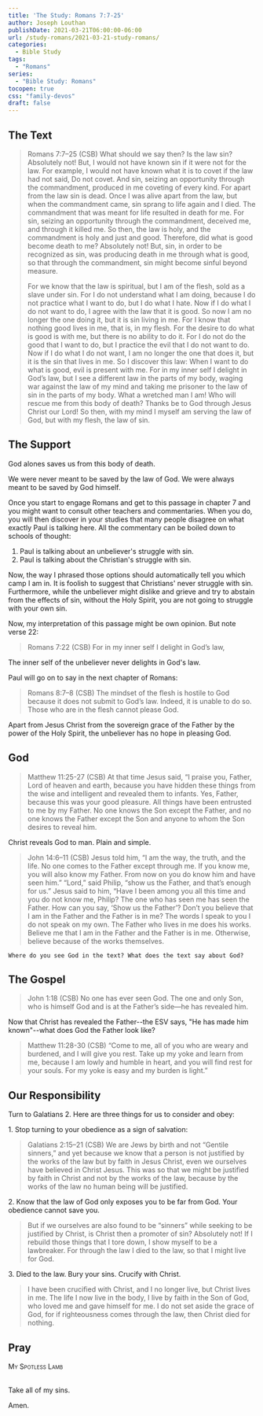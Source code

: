 ```yaml
---
title: 'The Study: Romans 7:7-25'
author: Joseph Louthan
publishDate: 2021-03-21T06:00:00-06:00
url: /study-romans/2021-03-21-study-romans/
categories:
  - Bible Study
tags:
  - "Romans"
series:
  - "Bible Study: Romans"
tocopen: true
css: "family-devos"
draft: false
---
```

## The Text

>Romans 7:7–25 (CSB) What should we say then? Is the law sin? Absolutely not! But, I would not have known sin if it were not for the law. For example, I would not have known what it is to covet if the law had not said, Do not covet.  And sin, seizing an opportunity through the commandment, produced in me coveting of every kind. For apart from the law sin is dead.  Once I was alive apart from the law, but when the commandment came, sin sprang to life again  and I died. The commandment that was meant for life resulted in death for me.  For sin, seizing an opportunity through the commandment, deceived me, and through it killed me.  So then, the law is holy, and the commandment is holy and just and good.  Therefore, did what is good become death to me? Absolutely not! But, sin, in order to be recognized as sin, was producing death in me through what is good, so that through the commandment, sin might become sinful beyond measure.
>
>For we know that the law is spiritual, but I am of the flesh, sold as a slave under sin.  For I do not understand what I am doing, because I do not practice what I want to do, but I do what I hate.  Now if I do what I do not want to do, I agree with the law that it is good.  So now I am no longer the one doing it, but it is sin living in me.  For I know that nothing good lives in me, that is, in my flesh. For the desire to do what is good is with me, but there is no ability to do it.  For I do not do the good that I want to do, but I practice the evil that I do not want to do.  Now if I do what I do not want, I am no longer the one that does it, but it is the sin that lives in me.  So I discover this law: When I want to do what is good, evil is present with me.  For in my inner self I delight in God’s law,  but I see a different law in the parts of my body, waging war against the law of my mind and taking me prisoner to the law of sin in the parts of my body.  What a wretched man I am! Who will rescue me from this body of death?  Thanks be to God through Jesus Christ our Lord! So then, with my mind I myself am serving the law of God, but with my flesh, the law of sin.

## The Support

God alones saves us from this body of death.

We were never meant to be saved by the law of God. We were always meant to be saved by God himself.

Once you start to engage Romans and get to this passage in chapter 7 and you might want to consult other teachers and commentaries. When you do, you will then discover in your studies that many people disagree on what exactly Paul is talking here. All the commentary can be boiled down to schools of thought:

1. Paul is talking about an unbeliever's struggle with sin.
2. Paul is talking about the Christian's struggle with sin.

Now, the way I phrased those options should automatically tell you which camp I am in. It is foolish to suggest that Christians' never struggle with sin.  Furthermore, while the unbeliever might dislike and grieve and try to abstain from the effects of sin, without the Holy Spirit, you are not going to struggle with your own sin.

Now, my interpretation of this passage might be own opinion. But note verse 22:

>Romans 7:22 (CSB) For in my inner self I delight in God’s law,

The inner self of the unbeliever never delights in God's law.

Paul will go on to say in the next chapter of Romans:

>Romans 8:7–8 (CSB) The mindset of the flesh is hostile to God because it does not submit to God’s law. Indeed, it is unable to do so.  Those who are in the flesh cannot please God.

Apart from Jesus Christ from the sovereign grace of the Father by the power of the Holy Spirit, the unbeliever has no hope in pleasing God.

## God

>Matthew 11:25-27 (CSB) At that time Jesus said, “I praise you, Father, Lord of heaven and earth, because you have hidden these things from the wise and intelligent and revealed them to infants.  Yes, Father, because this was your good pleasure.  All things have been entrusted to me by my Father. No one knows the Son except the Father, and no one knows the Father except the Son and anyone to whom the Son desires to reveal him.

Christ reveals God to man. Plain and simple.

>John 14:6–11 (CSB) Jesus told him, “I am the way, the truth, and the life. No one comes to the Father except through me.  If you know me, you will also know my Father. From now on you do know him and have seen him.”  “Lord,” said Philip, “show us the Father, and that’s enough for us.”  Jesus said to him, “Have I been among you all this time and you do not know me, Philip? The one who has seen me has seen the Father. How can you say, ‘Show us the Father’?  Don’t you believe that I am in the Father and the Father is in me? The words I speak to you I do not speak on my own. The Father who lives in me does his works.  Believe me that I am in the Father and the Father is in me. Otherwise, believe because of the works themselves.

`Where do you see God in the text? What does the text say about God?`

## The Gospel

>John 1:18 (CSB) No one has ever seen God. The one and only Son, who is himself God and is at the Father’s side—he has revealed him.

Now that Christ has revealed the Father--the ESV says, "He has made him known"--what does God the Father look like?

>Matthew 11:28-30 (CSB) “Come to me, all of you who are weary and burdened, and I will give you rest.  Take up my yoke and learn from me, because I am lowly and humble in heart, and you will find rest for your souls.  For my yoke is easy and my burden is light.”

## Our Responsibility

Turn to Galatians 2. Here are three things for us to consider and obey:

1\. Stop turning to your obedience as a sign of salvation:

>Galatians 2:15–21 (CSB) We are Jews by birth and not “Gentile sinners,”  and yet because we know that a person is not justified by the works of the law but by faith in Jesus Christ, even we ourselves have believed in Christ Jesus. This was so that we might be justified by faith in Christ and not by the works of the law, because by the works of the law no human being will be justified.  

2\. Know that the law of God only exposes you to be far from God. Your obedience cannot save you.

>But if we ourselves are also found to be “sinners” while seeking to be justified by Christ, is Christ then a promoter of sin? Absolutely not!  If I rebuild those things that I tore down, I show myself to be a lawbreaker.  For through the law I died to the law, so that I might live for God.

3\. Died to the law. Bury your sins. Crucify with Christ.

>I have been crucified with Christ, and I no longer live, but Christ lives in me. The life I now live in the body, I live by faith in the Son of God, who loved me and gave himself for me.  I do not set aside the grace of God, for if righteousness comes through the law, then Christ died for nothing.

## Pray

<div style="font-variant: small-caps;">
My Spotless Lamb
</div>
&nbsp;

Take all of my sins.

Amen.
